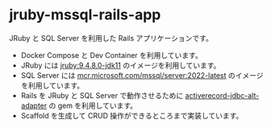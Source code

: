 # jruby-mssql-rails-app

JRuby と SQL Server を利用した Rails アプリケーションです。

- Docker Compose と Dev Container を利用しています。
- JRuby には [jruby:9.4.8.0-jdk11](https://hub.docker.com/_/jruby) のイメージを利用しています。
- SQL Server には [mcr.microsoft.com/mssql/server:2022-latest](https://hub.docker.com/r/microsoft/mssql-server) のイメージを利用しています。
- Rails を JRuby と SQL Server で動作させるために [activerecord-jdbc-alt-adapter](https://rubygems.org/gems/activerecord-jdbc-alt-adapter) の gem を利用しています。
- Scaffold を生成して CRUD 操作ができるところまで実装しています。
